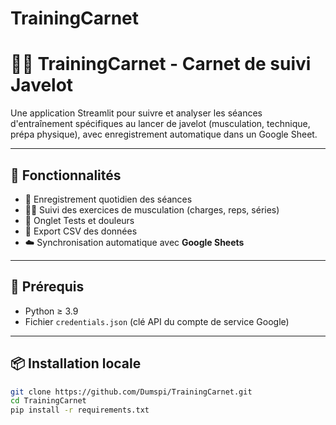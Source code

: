 # TrainingCarnet
# 🏋️‍♂️ TrainingCarnet - Carnet de suivi Javelot

Une application Streamlit pour suivre et analyser les séances d'entraînement spécifiques au lancer de javelot (musculation, technique, prépa physique), avec enregistrement automatique dans un Google Sheet.

---

## 🚀 Fonctionnalités

- 📝 Enregistrement quotidien des séances
- 🏋️‍♀️ Suivi des exercices de musculation (charges, reps, séries)
- 🧪 Onglet Tests et douleurs
- 💾 Export CSV des données
- ☁️ Synchronisation automatique avec **Google Sheets**

---

## 🧰 Prérequis

- Python ≥ 3.9
- Fichier `credentials.json` (clé API du compte de service Google)

---

## 📦 Installation locale

```bash
git clone https://github.com/Dumspi/TrainingCarnet.git
cd TrainingCarnet
pip install -r requirements.txt
